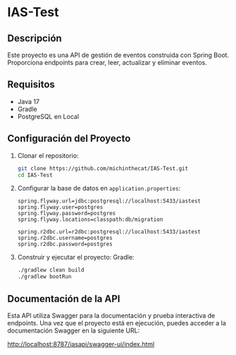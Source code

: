 # IAS-Test

## Descripción

Este proyecto es una API de gestión de eventos construida con Spring Boot. Proporciona endpoints para crear, leer, actualizar y eliminar eventos.

## Requisitos

- Java 17 
- Gradle
- PostgreSQL en Local

## Configuración del Proyecto

1. Clonar el repositorio:

    ```sh
    git clone https://github.com/michinthecat/IAS-Test.git
    cd IAS-Test
    ```

2. Configurar la base de datos en `application.properties`:

    ```properties
    spring.flyway.url=jdbc:postgresql://localhost:5433/iastest
    spring.flyway.user=postgres
    spring.flyway.password=postgres
    spring.flyway.locations=classpath:db/migration

    spring.r2dbc.url=r2dbc:postgresql://localhost:5433/iastest
    spring.r2dbc.username=postgres
    spring.r2dbc.password=postgres
   
    ```

3. Construir y ejecutar el proyecto:
Gradle:

    ```sh
    ./gradlew clean build
    ./gradlew bootRun
    ```

## Documentación de la API

Esta API utiliza Swagger para la documentación y prueba interactiva de endpoints. Una vez que el proyecto está en ejecución, puedes acceder a la documentación Swagger en la siguiente URL:

[http://localhost:8787/iasapi/swagger-ui/index.html](http://localhost:8787/iasapi/swagger-ui/index.html)

